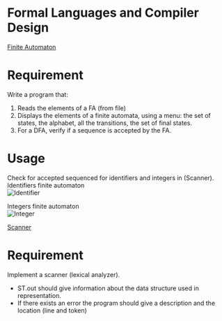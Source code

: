 # Formal Languages and Compiler Design

[Finite Automaton](FiniteAutomaton)
# Requirement
Write a program that:
  1. Reads the elements of a FA (from file)
  2. Displays the elements of a finite automata, using a menu: the set of states, the alphabet, all the transitions, the set of final states.
  3. For a DFA, verify if a sequence is accepted by the FA.

# Usage
Check for accepted sequenced for identifiers and integers in (Scanner).  
Identifiers finite automaton  
![Identifier](https://github.com/adabirtocian/Scanner_FLCD/blob/main/FiniteAutomaton/Images/identifier.png "Identifier")  

Integers finite automaton  
![Integer](https://github.com/adabirtocian/Scanner_FLCD/blob/main/FiniteAutomaton/Images/integers.png "Integer")  

[Scanner](Scanner)
# Requirement
Implement a scanner (lexical analyzer).
- ST.out should give information about the data structure used in representation.
- If there exists an error the program should give a description and the location (line and token)
